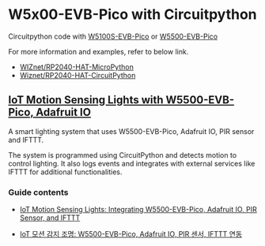 # W5x00-EVB-Pico with Circuitpython

Circuitpython code with [W5100S-EVB-Pico](https://docs.wiznet.io/Product/iEthernet/W5100S/w5100s-evb-pico) or [W5500-EVB-Pico](https://docs.wiznet.io/Product/iEthernet/W5500/w5500-evb-pico)

For more information and examples, refer to below link.

* [WIZnet/RP2040-HAT-MicroPython](https://github.com/Wiznet/RP2040-HAT-MicroPython)
* [Wiznet/RP2040-HAT-CircuitPython](https://github.com/Wiznet/RP2040-HAT-CircuitPython)


## [IoT Motion Sensing Lights with W5500-EVB-Pico, Adafruit IO](https://github.com/renakim/W5x00-EVB-Pico-Circuitpython/tree/main/motionLedAdafruitIO)

A smart lighting system that uses W5500-EVB-Pico, Adafruit IO, PIR sensor and IFTTT. 

The system is programmed using CircuitPython and detects motion to control lighting. It also logs events and integrates with external services like IFTTT for additional functionalities.


### Guide contents

* [IoT Motion Sensing Lights: Integrating W5500-EVB-Pico, Adafruit IO, PIR Sensor, and IFTTT](https://maker.wiznet.io/rena/projects/iot-motion-sensing-lights%3A-integrating-w5500-evb-pico%2C-adafruit-io%2C-pir-sensor%2C-and-ifttt/)

* [IoT 모션 감지 조명: W5500-EVB-Pico, Adafruit IO, PIR 센서, IFTTT 연동](https://inmile.tistory.com/67)

